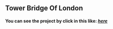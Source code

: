 ## Tower Bridge Of London
#### 
#### You can see the project by click in this like: [_here_](http://lab449.poseidon.salford.ac.uk/webdev/index.html)

